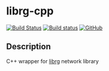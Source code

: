 # librg-cpp

[![Build Status](https://travis-ci.org/markatk/librg-cpp.svg?branch=master)](https://travis-ci.org/markatk/librg-cpp)
[![Build status](https://ci.appveyor.com/api/projects/status/gosr77qtyf06swy6?svg=true)](https://ci.appveyor.com/project/markatk/librg-cpp)
[![GitHub](https://img.shields.io/github/license/markatk/librg-cpp)](https://github.com/markatk/librg-cpp/blob/master/LICENSE)

## Description

C++ wrapper for [librg](https://github.com/librg/librg) network library
